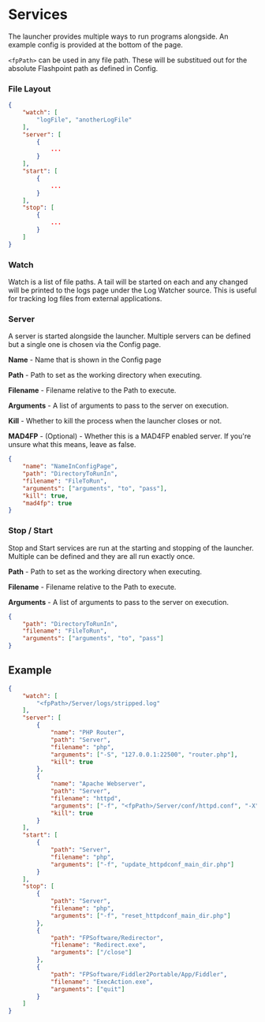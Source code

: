 # Services

The launcher provides multiple ways to run programs alongside. An example config is provided at the bottom of the page.

`<fpPath>` can be used in any file path. These will be substitued out for the absolute Flashpoint path as defined in Config.

### File Layout

```json
{
	"watch": [
		"logFile", "anotherLogFile"
	],
	"server": [
		{
			...
		}
	],
	"start": [
		{
			...
		}
	],
	"stop": [
		{
			...
		}
	]
}
```

### Watch

Watch is a list of file paths. A tail will be started on each and any changed will be printed to the logs page under the Log Watcher source. This is useful for tracking log files from external applications.

### Server

A server is started alongside the launcher. Multiple servers can be defined but a single one is chosen via the Config page.

**Name** - Name that is shown in the Config page

**Path** - Path to set as the working directory when executing.

**Filename** - Filename relative to the Path to execute.

**Arguments** - A list of arguments to pass to the server on execution.

**Kill** - Whether to kill the process when the launcher closes or not.

**MAD4FP** - (Optional) - Whether this is a MAD4FP enabled server. If you're unsure what this means, leave as false.

```json
{
	"name": "NameInConfigPage",
	"path": "DirectoryToRunIn",
	"filename": "FileToRun",
	"arguments": ["arguments", "to", "pass"],
	"kill": true,
	"mad4fp": true
}
```

### Stop / Start

Stop and Start services are run at the starting and stopping of the launcher. Multiple can be defined and they are all run exactly once.

**Path** - Path to set as the working directory when executing.

**Filename** - Filename relative to the Path to execute.

**Arguments** - A list of arguments to pass to the server on execution.

```json
{
	"path": "DirectoryToRunIn",
	"filename": "FileToRun",
	"arguments": ["arguments", "to", "pass"]
}
```

## Example
```json
{
	"watch": [
		"<fpPath>/Server/logs/stripped.log"
	],
	"server": [
		{
			"name": "PHP Router",
			"path": "Server",
			"filename": "php",
			"arguments": ["-S", "127.0.0.1:22500", "router.php"],
			"kill": true
		},
		{
			"name": "Apache Webserver",
			"path": "Server",
			"filename": "httpd",
			"arguments": ["-f", "<fpPath>/Server/conf/httpd.conf", "-X"],
			"kill": true
		}
	],
	"start": [
		{
			"path": "Server",
			"filename": "php",
			"arguments": ["-f", "update_httpdconf_main_dir.php"]
		}
	],
	"stop": [
		{
			"path": "Server",
			"filename": "php",
			"arguments": ["-f", "reset_httpdconf_main_dir.php"]
		},
		{
			"path": "FPSoftware/Redirector",
			"filename": "Redirect.exe",
			"arguments": ["/close"]
		},
		{
			"path": "FPSoftware/Fiddler2Portable/App/Fiddler",
			"filename": "ExecAction.exe",
			"arguments": ["quit"]
		}
	]
}
```